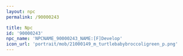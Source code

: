```yaml
---
layout: npc
permalink: /90000243

title: Npc
id: '90000243'
npc_name: 'NPCNAME_90000243_NAME:[F]Develop'
icon_url: 'portrait/mob/21000149_m_turtlebabybroccoligreen_p.png'
---
```

